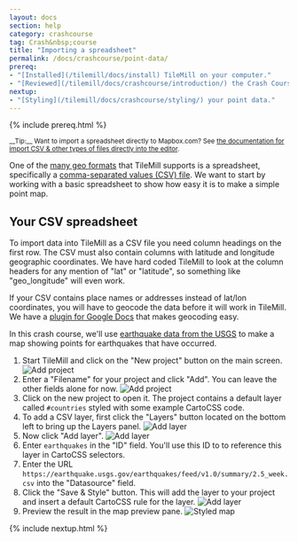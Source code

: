 ```yaml
---
layout: docs
section: help
category: crashcourse
tag: Crash&nbsp;course
title: "Importing a spreadsheet"
permalink: /docs/crashcourse/point-data/
prereq:
- "[Installed](/tilemill/docs/install) TileMill on your computer."
- "[Reviewed](/tilemill/docs/crashcourse/introduction/) the Crash Course introduction."
nextup:
- "[Styling](/tilemill/docs/crashcourse/styling/) your point data."
---
```


{% include prereq.html %}

<small class='note' markdown='1'>
__Tip:__ Want to import a spreadsheet directly to Mapbox.com? See <a href='https://www.mapbox.com/help/import-features/'>the documentation for import CSV &amp; other types of files directly into the editor</a>.
</small>

One of the [many geo formats](/tilemill/docs/manual/adding-layers/) that TileMill supports is a spreadsheet, specifically a [comma-separated values (CSV) file](http://en.wikipedia.org/wiki/Comma-separated_values). We want to start by working with a basic spreadsheet to show how easy it is to make a simple point map.  

## Your CSV spreadsheet
To import data into TileMill as a CSV file you need column headings on the first row. The CSV must also contain columns with latitude and longitude geographic coordinates. We have hard coded TileMill to look at the column headers for any mention of "lat" or "latitude", so something like "geo_longitude" will even work. 

If your CSV contains place names or addresses instead of lat/lon coordinates, you will have to geocode the data before it will work in TileMill. We have a [plugin for Google Docs](http://developmentseed.org/blog/2011/10/12/mapping-google-doc-spreadsheet/) that makes geocoding easy.

In this crash course, we'll use [earthquake data from the USGS](https://earthquake.usgs.gov/earthquakes/feed/v1.0/csv.php) to make a map showing points for earthquakes that have occurred. 

1. Start TileMill and click on the "New project" button on the main screen.
  ![Add project](/tilemill/assets/pages/csv-1.png)
2. Enter a "Filename" for your project and click "Add". You can leave the other fields alone for now.
  ![Add project](/tilemill/assets/pages/csv-2.png)
3. Click on the new project to open it. The project contains a default layer called `#countries` styled with some example CartoCSS code.
4. To add a CSV layer, first click the "Layers" button located on the bottom left to bring up the Layers panel.
  ![Add layer](/tilemill/assets/pages/csv-3.png)
5. Now click "Add layer".
  ![Add layer](/tilemill/assets/pages/csv-4.png)
6. Enter `earthquakes` in the "ID" field. You'll use this ID to to reference this layer in CartoCSS selectors.
7. Enter the URL `https://earthquake.usgs.gov/earthquakes/feed/v1.0/summary/2.5_week.csv` into the "Datasource" field.
8. Click the "Save & Style" button. This will add the layer to your project and insert a default CartoCSS rule for the layer.
  ![Add layer](/tilemill/assets/pages/csv-7.png)
9. Preview the result in the map preview pane.
  ![Styled map](/tilemill/assets/pages/earthquake-map.png)

{% include nextup.html %}

